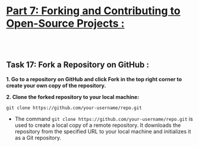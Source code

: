 
# <ins>**Part 7: Forking and Contributing to Open-Source Projects :**</ins>
<br></br>

## Task 17: Fork a Repository on GitHub :
**1. Go to a repository on GitHub and click Fork in the top right corner to create your own copy of the repository.**

**2. Clone the forked repository to your local machine:**
```
git clone https://github.com/your-username/repo.git
```
+ The command ```git clone https://github.com/your-username/repo.git``` is used to create a local copy of a remote repository. It downloads the repository from the specified URL to your local machine and initializes it as a Git repository.
